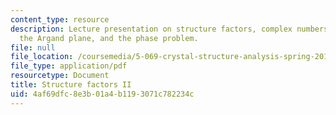 ```yaml
---
content_type: resource
description: Lecture presentation on structure factors, complex numbers, Euler's equation,
  the Argand plane, and the phase problem.
file: null
file_location: /coursemedia/5-069-crystal-structure-analysis-spring-2010/4af69dfc8e3b01a4b1193071c782234c_phasing_handout1.pdf
file_type: application/pdf
resourcetype: Document
title: Structure factors II
uid: 4af69dfc-8e3b-01a4-b119-3071c782234c
---
```

